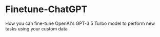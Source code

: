 # Finetune-ChatGPT
How you can fine-tune OpenAI's GPT-3.5 Turbo model to perform new tasks using your custom data
